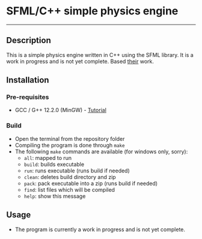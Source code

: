 # SFML/C++ simple physics engine
---
## Description
This is a simple physics engine written in C++ using the SFML library. It is a work in progress and is not yet complete. Based [their](https://github.com/johnBuffer) work.

## Installation
### Pre-requisites
- GCC / G++ 12.2.0 (MinGW) - [Tutorial](https://www.freecodecamp.org/news/how-to-install-c-and-cpp-compiler-on-windows/)

### Build
- Open the terminal from the repository folder
- Compiling the program is done through `make`
- The following `make` commands are available (for windows only, sorry):
  * `all`: mapped to run
  * `build`: builds executable
  * `run`: runs executable (runs build if needed)
  * `clean`: deletes build directory and zip
  * `pack`: pack executable into a zip (runs build if needed)
  * `find`: list files which will be compiled
  * `help`: show this message

## Usage
- The program is currently a work in progress and is not yet complete.
